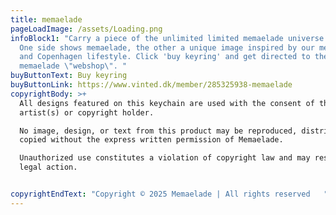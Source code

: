```yaml
---
title: memaelade
pageLoadImage: /assets/Loading.png
infoBlock1: "Carry a piece of the unlimited limited memaelade universe with you!
  One side shows memaelade, the other a unique image inspired by our meme page
  and Copenhagen lifestyle. Click 'buy keyring' and get directed to the
  memaelade \"webshop\". "
buyButtonText: Buy keyring
buyButtonLink: https://www.vinted.dk/member/285325938-memaelade
copyrightBody: >+
  All designs featured on this keychain are used with the consent of the
  artist(s) or copyright holder.

  No image, design, or text from this product may be reproduced, distributed, or
  copied without the express written permission of Memaelade.

  Unauthorized use constitutes a violation of copyright law and may result in
  legal action.


copyrightEndText: "Copyright © 2025 Memaelade | All rights reserved   "
---
```

